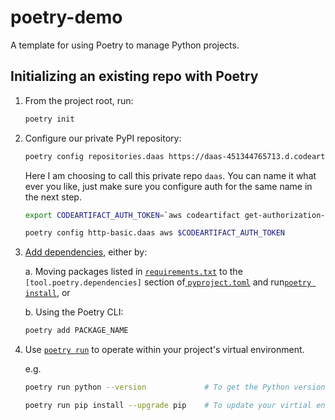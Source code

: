 # poetry-demo
A template for using Poetry to manage Python projects.


## Initializing an existing repo with Poetry
1. From the project root, run:

    ``` sh
    poetry init
    ```


2. Configure our private PyPI repository:

    ```sh
    poetry config repositories.daas https://daas-451344765713.d.codeartifact.us-east-2.amazonaws.com/pypi/pypi-store/simple/
    ```

    Here I am choosing to call this private repo `daas`. You can name it what ever you like, just make sure you configure auth for the same name in the next step.

    ```sh
    export CODEARTIFACT_AUTH_TOKEN=`aws codeartifact get-authorization-token --domain daas --domain-owner 451344765713 --query authorizationToken --output text`

    poetry config http-basic.daas aws $CODEARTIFACT_AUTH_TOKEN
    ```


3. [Add dependencies](https://python-poetry.org/docs/basic-usage/#specifying-dependencies), either by:

    a. Moving packages listed in [`requirements.txt`](./requirements.txt) to the `[tool.poetry.dependencies]` section of[ `pyproject.toml`](./pyproject.toml) and run[`poetry install`](https://python-poetry.org/docs/basic-usage/#installing-dependencies), or
    
    b. Using the Poetry CLI:        

    ```sh
    poetry add PACKAGE_NAME
    ```


4. Use [`poetry run`](https://python-poetry.org/docs/basic-usage/#using-poetry-run) to operate within your project's virtual environment.

    e.g.

    ```sh
    poetry run python --version             # To get the Python version within your virtual environment

    poetry run pip install --upgrade pip    # To update your virtial environment's pip
    ```
